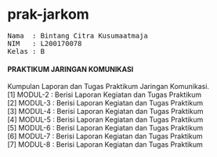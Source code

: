 # prak-jarkom
<pre>
Nama  : Bintang Citra Kusumaatmaja
NIM   : L200170078
Kelas : B
</pre>


<h4> PRAKTIKUM JARINGAN KOMUNIKASI </h4>
Kumpulan Laporan dan Tugas Praktikum Jaringan Komunikasi.<br>
[1] MODUL-2 : Berisi Laporan Kegiatan dan Tugas Praktikum<br>
[2] MODUL-3 : Berisi Laporan Kegiatan dan Tugas Praktikum<br>
[3] MODUL-4 : Berisi Laporan Kegiatan dan Tugas Praktikum<br>
[4] MODUL-5 : Berisi Laporan Kegiatan dan Tugas Praktikum<br>
[5] MODUL-6 : Berisi Laporan Kegiatan dan Tugas Praktikum<br>
[6] MODUL-7 : Berisi Laporan Kegiatan dan Tugas Praktikum<br>
[7] MODUL-8 : Berisi Laporan Kegiatan dan Tugas Praktikum<br>
